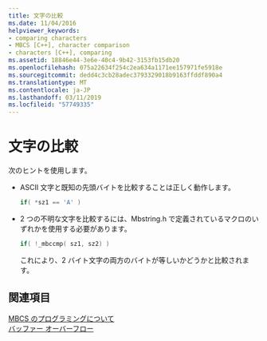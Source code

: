 ```yaml
---
title: 文字の比較
ms.date: 11/04/2016
helpviewer_keywords:
- comparing characters
- MBCS [C++], character comparison
- characters [C++], comparing
ms.assetid: 18846e44-3e6e-40c4-9b42-3153fb15db20
ms.openlocfilehash: 075a22634f254c2ea634a1171ee157971fe5918e
ms.sourcegitcommit: dedd4c3cb28adec3793329018b9163ffddf890a4
ms.translationtype: MT
ms.contentlocale: ja-JP
ms.lasthandoff: 03/11/2019
ms.locfileid: "57749335"
---
```

# <a name="character-comparison"></a>文字の比較

次のヒントを使用します。

- ASCII 文字と既知の先頭バイトを比較することは正しく動作します。

    ```cpp
    if( *sz1 == 'A' )
    ```

- 2 つの不明な文字を比較するには、Mbstring.h で定義されているマクロのいずれかを使用する必要があります。

    ```cpp
    if( !_mbccmp( sz1, sz2) )
    ```

   これにより、2 バイト文字の両方のバイトが等しいかどうかと比較されます。

## <a name="see-also"></a>関連項目

[MBCS のプログラミングについて](../text/mbcs-programming-tips.md)<br/>
[バッファー オーバーフロー](../text/buffer-overflow.md)
